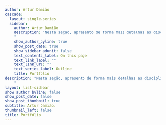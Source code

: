 ```yaml
---
author: Artur Damião
cascade:
  layout: single-series
  sidebar:
    author: Artur Damião
    description: "Nesta seção, apresento de forma mais detalhas as disciplinas, apresentações, projetos e cursos ministrados.
    "
    show_author_byline: true
    show_post_date: true
    show_sidebar_adunit: false
    text_contents_label: On this page
    text_link_label: ""
    text_link_url: ""
    text_series_label: Outline
    title: Portfólio
description: "Nesta seção, apresento de forma mais detalhas as disciplinas, apresentações, projetos e cursos ministrados.
    "
layout: list-sidebar
show_author_byline: false
show_post_date: false
show_post_thumbnail: true
subtitle: Artur Damião.
thumbnail_left: false
title: Portfólio
---
```


